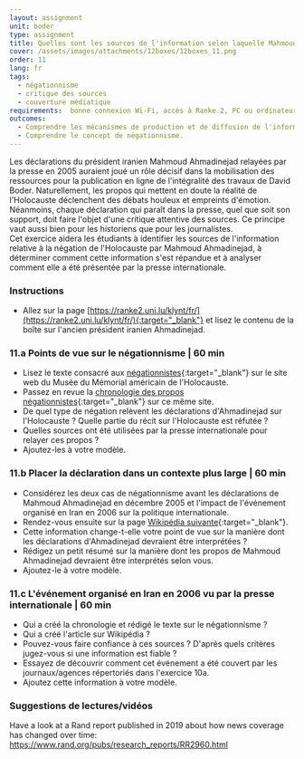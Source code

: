 ```yaml
---
layout: assignment
unit: boder
type: assignment
title: Quelles sont les sources de l'information selon laquelle Mahmoud Ahmadinejad a nié l'existence de l'Holocauste ?  
cover: /assets/images/attachments/12boxes/12boxes_11.png
order: 11
lang: fr
tags: 
  - négationnisme
  - critique des sources
  - couverture médiatique
requirements:  bonne connexion Wi-Fi, accès à Ranke.2, PC ou ordinateur portable, application installée sur le PC ou le portable permettant de visualiser des vidéos
outcomes: 
  - Comprendre les mécanismes de production et de diffusion de l'information à l'ère analogique et à l'ère numérique.
  - Comprendre le concept de négationnisme. 
---
```


Les déclarations du président iranien Mahmoud Ahmadinejad relayées par la presse en 2005 auraient joué un rôle décisif dans la mobilisation des ressources pour la publication en ligne de l'intégralité des travaux de David Boder. Naturellement, les propos qui mettent en doute la réalité de l'Holocauste déclenchent des débats houleux et empreints d'émotion. Néanmoins, chaque déclaration qui paraît dans la presse, quel que soit son support, doit faire l'objet d'une critique attentive des sources. Ce principe vaut aussi bien pour les historiens que pour les journalistes.  
Cet exercice aidera les étudiants à identifier les sources de l'information relative à la négation de l'Holocauste par Mahmoud Ahmadinejad, à déterminer comment cette information s'est répandue et à analyser comment elle a été présentée par la presse internationale.

<!-- more -->

<!-- briefing-student -->

### Instructions
<!-- section-contents -->

- Allez sur la page [https://ranke2.uni.lu/klynt/fr/](https://ranke2.uni.lu/klynt/fr/){:target="_blank"} et lisez le contenu de la boîte sur l'ancien président iranien Ahmadinejad.

<!-- section -->

### 11.a  Points de vue sur le négationnisme | 60 min
<!-- section-contents -->

- Lisez le texte consacré aux [négationnistes](https://www.ushmm.org/wlc/fr/article.php?ModuleId=10007272){:target="_blank"} sur le site web du Musée du Mémorial américain de l'Holocauste.
- Passez en revue la [chronologie des propos négationnistes](https://www.ushmm.org/wlc/fr/article.php?ModuleId=10008003){:target="_blank"} sur ce même site.     
- De quel type de négation relèvent les déclarations d'Ahmadinejad sur l'Holocauste ? Quelle partie du récit sur l'Holocauste est réfutée ?
- Quelles sources ont été utilisées par la presse internationale pour relayer ces propos ?
- Ajoutez-les à votre modèle.

<!-- section -->

### 11.b  Placer la déclaration dans un contexte plus large | 60 min
<!-- section-contents -->

- Considérez les deux cas de négationnisme avant les déclarations de Mahmoud Ahmadinejad en décembre 2005 et l'impact de l'événement organisé en Iran en 2006 sur la politique internationale. 
- Rendez-vous ensuite sur la page [Wikipédia suivante](https://fr.wikipedia.org/wiki/Concours_international_de_caricatures_sur_l%27Holocauste){:target="_blank"}.
- Cette information change-t-elle votre point de vue sur la manière dont les déclarations d'Ahmadinejad devraient être interprétées ? 
- Rédigez un petit résumé sur la manière dont les propos de Mahmoud Ahmadinejad devraient être interprétés selon vous.
- Ajoutez-le à votre modèle.

<!-- section -->

### 11.c  L'événement organisé en Iran en 2006 vu par la presse internationale | 60 min
<!-- section-contents -->

- Qui a créé la chronologie et rédigé le texte sur le négationnisme ? 
- Qui a créé l'article sur Wikipédia ? 
- Pouvez-vous faire confiance à ces sources ? D'après quels critères jugez-vous si une information est fiable ? 
- Essayez de découvrir comment cet événement a été couvert par les journaux/agences répertoriés dans l'exercice 10a.
- Ajoutez cette information à votre modèle. 

<!-- section -->
 
### Suggestions de lectures/vidéos
<!-- section-contents -->

Have a look at a Rand report published in 2019 about how news coverage has changed over time: https://www.rand.org/pubs/research_reports/RR2960.html 

<!-- briefing-teacher -->
